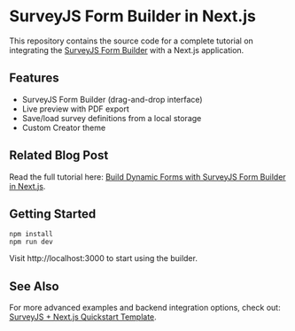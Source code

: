 # SurveyJS Form Builder in Next.js

This repository contains the source code for a complete tutorial on integrating the [SurveyJS Form Builder](https://surveyjs.io/open-source) with a Next.js application.

## Features

* SurveyJS Form Builder (drag-and-drop interface)
* Live preview with PDF export
* Save/load survey definitions from a local storage
* Custom Creator theme

## Related Blog Post

Read the full tutorial here: [Build Dynamic Forms with SurveyJS Form Builder in Next.js](http://surveyjs.io/stay-updated/blog/nextjs-form-builder).

## Getting Started

```
npm install
npm run dev
```

Visit http://localhost:3000 to start using the builder.

## See Also

For more advanced examples and backend integration options, check out: [SurveyJS + Next.js Quickstart Template](https://github.com/surveyjs/surveyjs-nextjs).